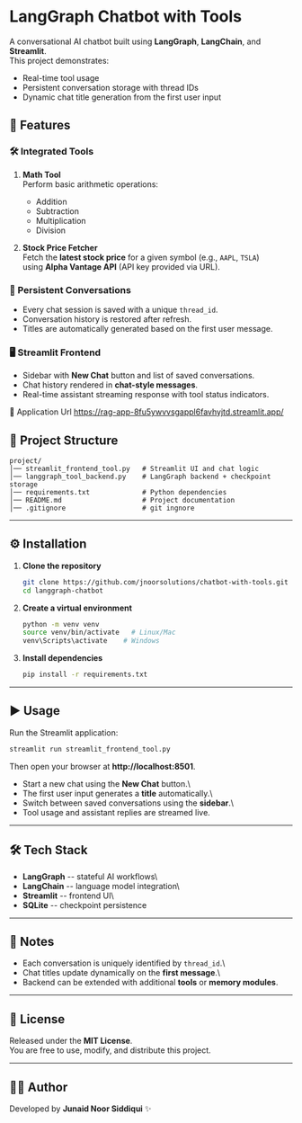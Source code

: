 # LangGraph Chatbot with Tools

A conversational AI chatbot built using **LangGraph**, **LangChain**, and **Streamlit**.  
This project demonstrates:

- Real-time tool usage  
- Persistent conversation storage with thread IDs  
- Dynamic chat title generation from the first user input  

## 🚀 Features

### 🛠️ Integrated Tools
1. **Math Tool**  
   Perform basic arithmetic operations:  
   - Addition  
   - Subtraction  
   - Multiplication  
   - Division  

2. **Stock Price Fetcher**  
   Fetch the **latest stock price** for a given symbol (e.g., `AAPL`, `TSLA`)  
   using **Alpha Vantage API** (API key provided via URL).  

### 💾 Persistent Conversations
- Every chat session is saved with a unique `thread_id`.  
- Conversation history is restored after refresh.  
- Titles are automatically generated based on the first user message.  

### 🖥️ Streamlit Frontend
- Sidebar with **New Chat** button and list of saved conversations.  
- Chat history rendered in **chat-style messages**.  
- Real-time assistant streaming response with tool status indicators.

🧪 Application Url
https://rag-app-8fu5ywvvsgappl6favhyjtd.streamlit.app/

## 📂 Project Structure

    project/
    │── streamlit_frontend_tool.py   # Streamlit UI and chat logic
    │── langgraph_tool_backend.py    # LangGraph backend + checkpoint storage
    │── requirements.txt             # Python dependencies
    │── README.md                    # Project documentation
    │── .gitignore                   # git ingnore
    

------------------------------------------------------------------------

## ⚙️ Installation

1.  **Clone the repository**

    ``` bash
    git clone https://github.com/jnoorsolutions/chatbot-with-tools.git
    cd langgraph-chatbot
    ```

2.  **Create a virtual environment**

    ``` bash
    python -m venv venv
    source venv/bin/activate   # Linux/Mac
    venv\Scripts\activate    # Windows
    ```

3.  **Install dependencies**

    ``` bash
    pip install -r requirements.txt
    ```

------------------------------------------------------------------------

## ▶️ Usage

Run the Streamlit application:

``` bash
streamlit run streamlit_frontend_tool.py
```

Then open your browser at **http://localhost:8501**.

-   Start a new chat using the **New Chat** button.\
-   The first user input generates a **title** automatically.\
-   Switch between saved conversations using the **sidebar**.\
-   Tool usage and assistant replies are streamed live.

------------------------------------------------------------------------

## 🛠️ Tech Stack

-   **LangGraph** -- stateful AI workflows\
-   **LangChain** -- language model integration\
-   **Streamlit** -- frontend UI\
-   **SQLite** -- checkpoint persistence

------------------------------------------------------------------------

## 📌 Notes

-   Each conversation is uniquely identified by `thread_id`.\
-   Chat titles update dynamically on the **first message**.\
-   Backend can be extended with additional **tools** or **memory
    modules**.

------------------------------------------------------------------------

## 📜 License

Released under the **MIT License**.\
You are free to use, modify, and distribute this project.

---

## 👨‍💻 Author  
Developed by **Junaid Noor Siddiqui** ✨  
